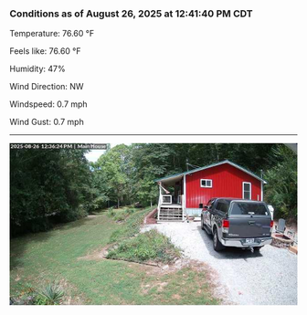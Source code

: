 ### Conditions as of August 26, 2025 at 12:41:40 PM CDT 

Temperature: 76.60 &deg;F

Feels like: 76.60 &deg;F

Humidity: 47%

Wind Direction: NW

Windspeed: 0.7 mph

Wind Gust: 0.7 mph

---

<img src="./images/latest.jpeg"/>

